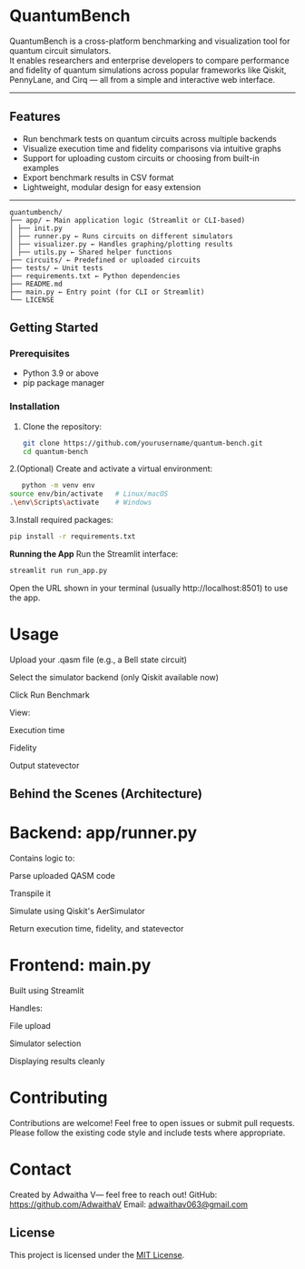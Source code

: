 # QuantumBench

QuantumBench is a cross-platform benchmarking and visualization tool for quantum circuit simulators.  
It enables researchers and enterprise developers to compare performance and fidelity of quantum simulations across popular frameworks like Qiskit, PennyLane, and Cirq — all from a simple and interactive web interface.

---

## Features

- Run benchmark tests on quantum circuits across multiple backends  
- Visualize execution time and fidelity comparisons via intuitive graphs  
- Support for uploading custom circuits or choosing from built-in examples  
- Export benchmark results in CSV format  
- Lightweight, modular design for easy extension  

---

```
quantumbench/
├── app/ ← Main application logic (Streamlit or CLI-based)
│ ├── init.py
│ ├── runner.py ← Runs circuits on different simulators
│ ├── visualizer.py ← Handles graphing/plotting results
│ ├── utils.py ← Shared helper functions
├── circuits/ ← Predefined or uploaded circuits
├── tests/ ← Unit tests
├── requirements.txt ← Python dependencies
├── README.md
├── main.py ← Entry point (for CLI or Streamlit)
└── LICENSE
```

## Getting Started

### Prerequisites

- Python 3.9 or above  
- pip package manager  

### Installation

1. Clone the repository:

   ```bash
   git clone https://github.com/yourusername/quantum-bench.git
   cd quantum-bench
2.(Optional) Create and activate a virtual environment:
```bash
   python -m venv env
source env/bin/activate   # Linux/macOS
.\env\Scripts\activate    # Windows
```
3.Install required packages:
```bash
pip install -r requirements.txt
```
**Running the App**
Run the Streamlit interface:
```bash
streamlit run run_app.py
```
Open the URL shown in your terminal (usually http://localhost:8501) to use the app.
# Usage

Upload your .qasm file (e.g., a Bell state circuit)

Select the simulator backend (only Qiskit available now)

Click Run Benchmark

View:

Execution time

Fidelity

Output statevector

 ## Behind the Scenes (Architecture)
# Backend: app/runner.py

Contains logic to:

Parse uploaded QASM code

Transpile it

Simulate using Qiskit's AerSimulator

Return execution time, fidelity, and statevector

# Frontend: main.py
Built using Streamlit

Handles:

File upload

Simulator selection

Displaying results cleanly



# Contributing
Contributions are welcome! Feel free to open issues or submit pull requests.
Please follow the existing code style and include tests where appropriate.


# Contact
Created by Adwaitha V— feel free to reach out!
GitHub: https://github.com/AdwaithaV
Email: adwaithav063@gmail.com 
## License

This project is licensed under the [MIT License](LICENSE).

